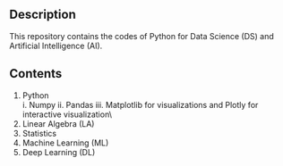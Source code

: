 ## **Description**

This repository contains the codes of Python for Data Science (DS) and Artificial Intelligence (AI).

## **Contents**
1. Python\
    i. Numpy
    ii. Pandas
    iii. Matplotlib for visualizations and Plotly for interactive visualization\
2. Linear Algebra (LA)
3. Statistics
4. Machine Learning (ML)
5. Deep Learning (DL) 
